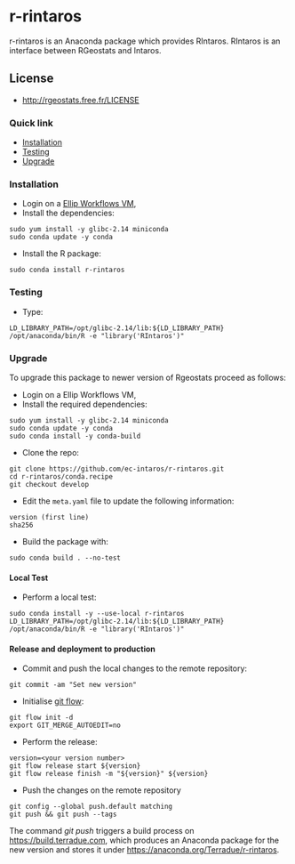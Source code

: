 # r-rintaros

r-rintaros is an Anaconda package which provides RIntaros.
RIntaros is an interface between RGeostats and Intaros.

## License

* http://rgeostats.free.fr/LICENSE


### Quick link

* [Installation](#installation)
* [Testing](#testing)
* [Upgrade](#upgrade)

### <a name="installation">Installation 

* Login on a [Ellip Workflows VM](https://docs.terradue.com/ellip/solutions/workflows/index.html),
* Install the dependencies:

```
sudo yum install -y glibc-2.14 miniconda
sudo conda update -y conda 
```

* Install the R package:

```
sudo conda install r-rintaros
```

### <a name="testing">Testing 

* Type:

```
LD_LIBRARY_PATH=/opt/glibc-2.14/lib:${LD_LIBRARY_PATH} /opt/anaconda/bin/R -e "library('RIntaros')"
```

### <a name="upgrade">Upgrade

To upgrade this package to newer version of Rgeostats proceed as follows:

* Login on a Ellip Workflows VM,
* Install the required dependencies:

```
sudo yum install -y glibc-2.14 miniconda
sudo conda update -y conda
sudo conda install -y conda-build
```

* Clone the repo:

```
git clone https://github.com/ec-intaros/r-rintaros.git
cd r-rintaros/conda.recipe
git checkout develop
```

* Edit the `meta.yaml` file to update the following information:

``` 
version (first line)
sha256
```
 
* Build the package with:

```
sudo conda build . --no-test
```

#### Local Test

* Perform a local test:

```
sudo conda install -y --use-local r-rintaros
LD_LIBRARY_PATH=/opt/glibc-2.14/lib:${LD_LIBRARY_PATH} /opt/anaconda/bin/R -e "library('RIntaros')"
```

#### Release and deployment to production

* Commit and push the local changes to the remote repository:

```
git commit -am "Set new version"
```

* Initialise [git flow](https://danielkummer.github.io/git-flow-cheatsheet/):

```
git flow init -d
export GIT_MERGE_AUTOEDIT=no
``` 

* Perform the release:

```
version=<your version number>
git flow release start ${version}
git flow release finish -m "${version}" ${version}
```

* Push the changes on the remote repository

```
git config --global push.default matching
git push && git push --tags
```

The command *git push* triggers a build process on https://build.terradue.com, which produces an Anaconda package for the new version and stores it under https://anaconda.org/Terradue/r-rintaros.
